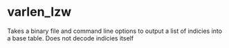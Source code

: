 # varlen_lzw
Takes a binary file and command line options to output a list of indicies into a base table. Does not decode indicies itself
